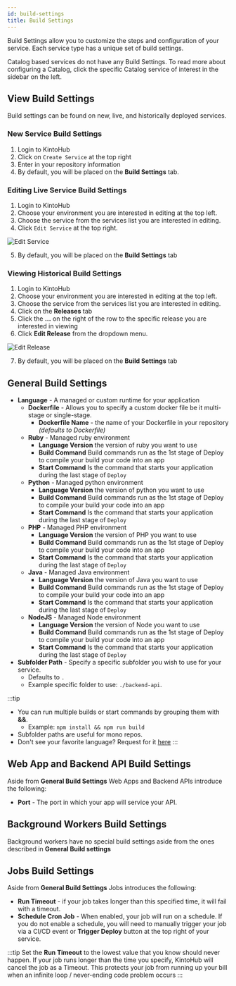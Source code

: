 ```yaml
---
id: build-settings
title: Build Settings
---
```


Build Settings allow you to customize the steps and configuration of your service.
Each service type has a unique set of build settings.

Catalog based services do not have any Build Settings.
To read more about configuring a Catalog, click the specific Catalog service of interest in the sidebar on the left.

## View Build Settings

Build settings can be found on new, live, and historically deployed services.

### New Service Build Settings

1. Login to KintoHub
2. Click on `Create Service` at the top right
3. Enter in your repository information
4. By default, you will be placed on the **Build Settings** tab.

### Editing Live Service Build Settings

1. Login to KintoHub
2. Choose your environment you are interested in editing at the top left.
3. Choose the service from the services list you are interested in editing.
4. Click `Edit Service` at the top right.

![Edit Service](/img/features/edit-service.png)

5. By default, you will be placed on the **Build Settings** tab

### Viewing Historical Build Settings

1. Login to KintoHub
2. Choose your environment you are interested in editing at the top left.
3. Choose the service from the services list you are interested in editing.
4. Click on the **Releases** tab
5. Click the **...** on the right of the row to the specific release you are interested in viewing
6. Click **Edit Release** from the dropdown menu.

![Edit Release](/img/features/edit-release.png)

7. By default, you will be placed on the **Build Settings** tab

## General Build Settings

- **Language** - A managed or custom runtime for your application
  - **Dockerfile** - Allows you to specify a custom docker file be it multi-stage or single-stage.
    - **Dockerfile Name** - the name of your Dockerfile in your repository _(defaults to Dockerfile)_
  - **Ruby** - Managed ruby environment
    - **Language Version** the version of ruby you want to use
    - **Build Command** Build commands run as the 1st stage of Deploy to compile your build your code into an app
    - **Start Command** Is the command that starts your application during the last stage of `Deploy`
  - **Python** - Managed python environment
    - **Language Version** the version of python you want to use
    - **Build Command** Build commands run as the 1st stage of Deploy to compile your build your code into an app
    - **Start Command** Is the command that starts your application during the last stage of `Deploy`
  - **PHP** - Managed PHP environment
    - **Language Version** the version of PHP you want to use
    - **Build Command** Build commands run as the 1st stage of Deploy to compile your build your code into an app
    - **Start Command** Is the command that starts your application during the last stage of `Deploy`
  - **Java** - Managed Java environment
    - **Language Version** the version of Java you want to use
    - **Build Command** Build commands run as the 1st stage of Deploy to compile your build your code into an app
    - **Start Command** Is the command that starts your application during the last stage of `Deploy`
  - **NodeJS** - Managed Node environment
    - **Language Version** the version of Node you want to use
    - **Build Command** Build commands run as the 1st stage of Deploy to compile your build your code into an app
    - **Start Command** Is the command that starts your application during the last stage of `Deploy`
- **Subfolder Path** - Specify a specific subfolder you wish to use for your service.
  - Defaults to `.`
  - Example specific folder to use: `./backend-api`.

:::tip

- You can run multiple builds or start commands by grouping them with **&&**.
  - Example: `npm install && npm run build`
- Subfolder paths are useful for mono repos.
- Don't see your favorite language? Request for it [here](https://feedback.kintohub.com/feature-requests)
  :::

## Web App and Backend API Build Settings

Aside from **General Build Settings** Web Apps and Backend APIs introduce the following:

- **Port** - The port in which your app will service your API.

## Background Workers Build Settings

Background workers have no special build settings aside from the ones described in **General Build settings**

## Jobs Build Settings

Aside from **General Build Settings** Jobs introduces the following:

- **Run Timeout** - if your job takes longer than this specified time, it will fail with a timeout.
- **Schedule Cron Job** - When enabled, your job will run on a schedule.
  If you do not enable a schedule, you will need to manually trigger your job via a CI/CD event or **Trigger Deploy** button at the top right of your service.

:::tip
Set the **Run Timeout** to the lowest value that you know should never happen.
If your job runs longer than the time you specify, KintoHub will cancel the job as a Timeout.
This protects your job from running up your bill when an infinite loop / never-ending code problem occurs
:::
